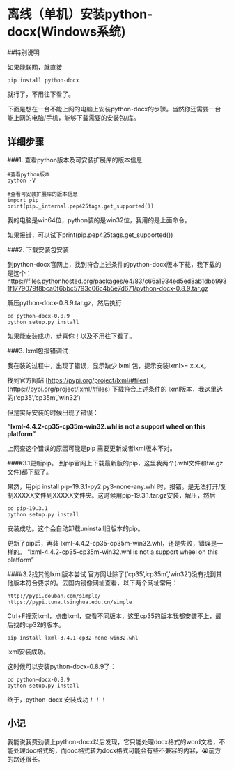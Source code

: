# 离线（单机）安装python-docx(Windows系统)



##特别说明

如果能联网，就直接
```
pip install python-docx 
```
就行了，不用往下看了。

下面是想在一台不能上网的电脑上安装python-docx的步骤。当然你还需要一台能上网的电脑/手机，能够下载需要的安装包/库。



## 详细步骤

###1. 查看python版本及可安装扩展库的版本信息


```
#查看python版本
python -V
```
```
#查看可安装扩展库的版本信息
import pip
print(pip._internal.pep425tags.get_supported())
```
我的电脑是win64位，python装的是win32位，我用的是上面命令。

如果报错，可以试下print(pip.pep425tags.get_supported())

###2. 下载安装包安装


到python-docx官网上，找到符合上述条件的python-docx版本下载，我下载的是这个：
https://files.pythonhosted.org/packages/e4/83/c66a1934ed5ed8ab1dbb9931f1779079f8bca0f6bbc5793c06c4b5e7d671/python-docx-0.8.9.tar.gz

解压python-docx-0.8.9.tar.gz，然后执行
```
cd python-docx-0.8.9
python setup.py install
```
如果能安装成功，恭喜你！以及不用往下看了。

###3. lxml包报错调试


我在装的过程中，出现了错误，显示缺少 lxml 包，提示安装lxml>= x.x.x。

找到官方网站 [https://pypi.org/project/lxml/#files](https://pypi.org/project/lxml/#files)
下载符合上述条件的 lxml版本，我这里选的(‘cp35’,’cp35m’,’win32’)

但是实际安装的时候出现了错误：

**“lxml-4.4.2-cp35-cp35m-win32.whl is not a support wheel on this platform”**

上网查这个错误的原因可能是pip 需要更新或者lxml版本不对。

####3.1更新pip。
到pip官网上下载最新版的pip，这里我两个(.whl文件和tar.gz文件)都下载了。

果然，用pip install pip-19.3.1-py2.py3-none-any.whl 时，报错。是无法打开/复制XXXXX文件到XXXXX文件夹。这时候用pip-19.3.1.tar.gz安装，解压，然后
```
cd pip-19.3.1
python setup.py install
```
安装成功。这个会自动卸载uninstall旧版本的pip。

更新了pip后，再装 lxml-4.4.2-cp35-cp35m-win32.whl，还是失败，错误是一样的。
“lxml-4.4.2-cp35-cp35m-win32.whl is not a support wheel on this platform”

####3.2找其他lxml版本尝试
官方网址除了(‘cp35’,’cp35m’,’win32’)没有找到其他版本符合要求的。去国内镜像网址查看，以下两个网址常用：
```
http://pypi.douban.com/simple/
https://pypi.tuna.tsinghua.edu.cn/simple
```
Ctrl+F搜索lxml，点击lxml，查看不同版本，这里cp35的版本我都安装不上，最后找的cp32的版本。
```
pip install lxml-3.4.1-cp32-none-win32.whl
```
lxml安装成功。

这时候可以安装python-docx-0.8.9了：
```
cd python-docx-0.8.9
python setup.py install
```
终于，python-docx 安装成功！！！



## 小记

我能说我费劲装上python-docx以后发现，它只能处理docx格式的word文档，不能处理doc格式的，而doc格式转为docx格式可能会有些不兼容的内容，😭前方的路还很长。
